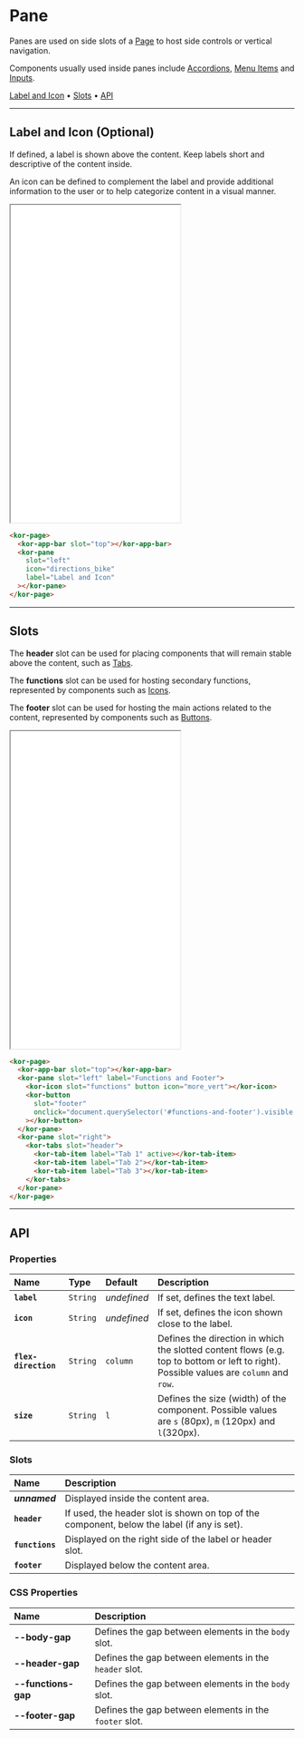 # Pane

Panes are used on side slots of a [Page](components/page) to host side controls or vertical navigation.

Components usually used inside panes include [Accordions](components/accordion), [Menu Items](components/menu-item) and [Inputs](components/input).

[Label and Icon](<components/pane#label-and-icon-(optional)>) • [Slots](components/pane#slots) • [API](components/pane#api)

---

## Label and Icon (Optional)

If defined, a label is shown above the content. Keep labels short and descriptive of the content inside.

An icon can be defined to complement the label and provide additional information to the user or to help categorize content in a visual manner.

<iframe src="./assets/docs/components/pane/label-and-icon.html" height="560px"></iframe>

```html
<kor-page>
  <kor-app-bar slot="top"></kor-app-bar>
  <kor-pane
    slot="left"
    icon="directions_bike"
    label="Label and Icon"
  ></kor-pane>
</kor-page>
```

---

## Slots

The **header** slot can be used for placing components that will remain stable above the content, such as [Tabs](components/tabs).

The **functions** slot can be used for hosting secondary functions, represented by components such as [Icons](components/icon).

The **footer** slot can be used for hosting the main actions related to the content, represented by components such as [Buttons](components/button).

<iframe src="./assets/docs/components/pane/slots.html" height="560px"></iframe>

```html
<kor-page>
  <kor-app-bar slot="top"></kor-app-bar>
  <kor-pane slot="left" label="Functions and Footer">
    <kor-icon slot="functions" button icon="more_vert"></kor-icon>
    <kor-button
      slot="footer"
      onclick="document.querySelector('#functions-and-footer').visible = false"
    ></kor-button>
  </kor-pane>
  <kor-pane slot="right">
    <kor-tabs slot="header">
      <kor-tab-item label="Tab 1" active></kor-tab-item>
      <kor-tab-item label="Tab 2"></kor-tab-item>
      <kor-tab-item label="Tab 3"></kor-tab-item>
    </kor-tabs>
  </kor-pane>
</kor-page>
```

---

## API

### Properties

| Name                 | Type     | Default     | Description                                                                                                                             |
| :------------------- | :------- | :---------- | :-------------------------------------------------------------------------------------------------------------------------------------- |
| **`label`**          | `String` | _undefined_ | If set, defines the text label.                                                                                                         |
| **`icon`**           | `String` | _undefined_ | If set, defines the icon shown close to the label.                                                                                      |
| **`flex-direction`** | `String` | `column`    | Defines the direction in which the slotted content flows (e.g. top to bottom or left to right). Possible values are `column` and `row`. |
| **`size`**           | `String` | `l`         | Defines the size (width) of the component. Possible values are `s` (80px), `m` (120px) and `l`(320px).                                  |

### Slots

| Name            | Description                                                                                 |
| :-------------- | :------------------------------------------------------------------------------------------ |
| **_unnamed_**   | Displayed inside the content area.                                                          |
| **`header`**    | If used, the header slot is shown on top of the component, below the label (if any is set). |
| **`functions`** | Displayed on the right side of the label or header slot.                                    |
| **`footer`**    | Displayed below the content area.                                                           |

### CSS Properties

| Name                | Description                                            |
| :------------------ | :----------------------------------------------------- |
| **--body-gap**      | Defines the gap between elements in the `body` slot.   |
| **--header-gap**    | Defines the gap between elements in the `header` slot. |
| **--functions-gap** | Defines the gap between elements in the `body` slot.   |
| **--footer-gap**    | Defines the gap between elements in the `footer` slot. |
